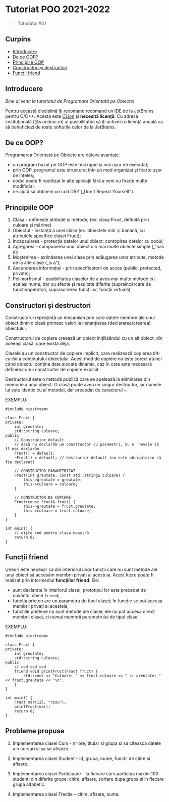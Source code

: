 # Tutoriat POO 2021-2022

> Tutoriatul #01

## Curpins
* [Introducere](#introducere)
* [De ce OOP?](#de-ce-oop)
* [Principiile OOP](#principiile-oop)
* [Constructori și destructori](#constructori-și-destructori)
* [Funcții friend](#funcții-friend)

## Introducere
*Bine ai venit la tutoriatul de Programare Orientată pe Obiecte!*

Pentru această disciplină îți recomand recomand un IDE de la JetBrains pentru C/C++. Acesta este [CLion](https://www.jetbrains.com/clion/download/?source=google&medium=cpc&campaign=11964013813&gclid=Cj0KCQjwiNSLBhCPARIsAKNS4_c23wCEt3CXrmWDisLsUrtY4SBUm3jP6SDEdLGXAlqd-L9EbHrza7saAqtMEALw_wcB#section=windows) și **necesită licență**. Cu adresa instituțională (@s.unibuc.ro) ai posibilitatea să îți activezi o licență anuală ca să beneficiezi de toate softurile celor de la JetBrains.

## De ce OOP?
Programarea Orientată pe Obiecte are câteva avantaje:

 - un program bazat pe OOP este mai rapid și mai ușor de executat;
 - prin OOP, programul este structurat într-un mod organizat și foarte ușor de înțeles;
 - codul poate fi reutilizat în alte aplicații fără a veni cu foarte multe modificări;
 - ne ajută să obținem un cod DRY („Don't Repeat Yourself”).

## Principiile OOP

 1. Clasa - definește atribute și metode; (ex: clasa Fruct, definită prin culoare și mărime)
 2. Obiectul - instanță a unei clase (ex. obiectele măr și banană, cu atributele specifice clasei Fruct);
 3. Incapsularea - protecția datelor unui obiect; contopirea datelor cu codul;
 4. Agregarea - compunerea unui obiect din mai multe obiecte simple („”has a);
 5. Moștenirea - extinderea unei clase prin adăugarea unor atribute, metode de la alte clase („is a”);
 6. Ascunderea informației - prin specificatorii de acces (public, protected, private);
 7. Polimorfismul - posibilitatea claselor de a avea mai multe metode cu același nume, dar cu efecte și rezultate diferite (supraîncărcare de funcții/operatori, suprascrierea funcțiilor, funcții virtuale)

## Constructori și destructori
Constructorul reprezintă un mecanism prin care datele membre ale unui obiect dintr-o clasă primesc valori la instanțierea (declararea/crearea) obiectului.

Constructorul de copiere creează un obiect inițilizândul cu un alt obiect, din aceeași clasă, care există deja. 

Clasele au un constructor de copiere implicit, care realizează copierea _bit-cu-bit_ a conținutului obiectului. Acest mod de copiere nu este corect atunci când obiectul conține date alocate dinamic, caz în care este mecesară definirea unui constructor de copiere explicit.

Destructorul este o metodă publică care se apelează la eliminarea din memorie a unui obiect. O clasă poate avea un singur destructor, iar numele lui este identic cu al metodei, dar precedat de caracterul `~`.

EXEMPLU:

    #include <iostream>
	
	class Fruct {
	private:
		int greutate;
		std::string culoare;
	public:
		// Constructor default
		// dacă nu declarăm un constructor cu parametri, nu e  nevoie să îl mai declarăm
		Fruct() = default;
		~Fruct() = default; // destructor default (nu este obligatoriu să fie declarat)
		
		// CONSTRUCTOR PARAMETRIZAT
		Fruct(int greutate, const std::string& culoare) {
			this->greutate = greutate;
			this->culoare = culoare;
		} 
		
		// CONSTRUCTOR DE COPIERE
		Fruct(const Fruct& fruct) {
			this->greutate = fruct.greutate;
			this->culoare = fruct.culoare;
		}
	}    

    int main() {
	    // niște cod pentru clasa noastră
	    return 0;
    }

## Funcții friend

Uneori este necesar ca din interiorul unor funcții care nu sunt metode ale unui obiect să accesăm membrii privați ai acestuia. Acest lucru poate fi realizat prin intermediul **funcțiilor friend**. Ele:

-   sunt declarate în interiorul clasei; prototipul lor este precedat de cuvântul cheie  `friend`;
-   funcția prieten are un parametru de tipul clasei; în funcție se pot accesa membrii privați ai acesteia;
-   funcțiile prietene nu sunt metode ale clasei; ele nu pot accesa direct membrii clasei, ci numai membrii parametrului de tipul clasei.

EXEMPLU:

    #include <iostream>
	
	class Fruct {
	private:
		int greutate;
		std::string culoare;
	public:
		// cod cod cod
		friend void printFruct(Fruct fruct) {
			std::cout << "Culoare: " << fruct.culoare << " si greutate: " << fruct.greutate << "\n";
		}
	}    

    int main() {
	    Fruct mar(125, "rosu");
	    printFruct(mar);
	    return 0;
    }

## Probleme propuse
1.  Implementarea clasei Curs - nr ore, titular si grupa si sa citeasca datele a n cursuri si sa se afiseze.
    
2.  Implementarea clasei Student – id, grupa, nume, functii de citire si afisare.
    
3.  Implementarea clasei Participare – la fiecare curs participa maxim 100 studenti din diferite grupe: citire, afisare, sortare dupa grupa si in fiecare grupa alfabetic.
    
4.  Implementarea clasei Fractie – citire, afisare, suma.